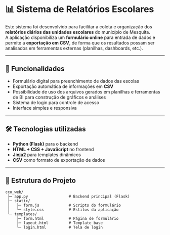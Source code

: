 # 📊 Sistema de Relatórios Escolares

Este sistema foi desenvolvido para facilitar a coleta e organização dos **relatórios diários das unidades escolares** do município de Mesquita.  
A aplicação disponibiliza um **formulário online** para entrada de dados e permite a **exportação em CSV**, de forma que os resultados possam ser analisados em ferramentas externas (planilhas, dashboards, etc.).

---

## 🚀 Funcionalidades

- Formulário digital para preenchimento de dados das escolas
- Exportação automática de informações em **CSV**
- Possibilidade de uso dos arquivos gerados em planilhas e ferramentas de BI para construção de gráficos e análises
- Sistema de login para controle de acesso
- Interface simples e responsiva

---

## 🛠 Tecnologias utilizadas

- **Python (Flask)** para o backend
- **HTML + CSS + JavaScript** no frontend
- **Jinja2** para templates dinâmicos
- **CSV** como formato de exportação de dados

---

## 📂 Estrutura do Projeto

```plaintext
cco_web/
 ├─ app.py                  # Backend principal (Flask)
 ├─ static/
 │   ├─ form.js             # Scripts do formulário
 │   └─ style.css           # Estilos da aplicação
 └─ templates/
     ├─ form.html           # Página de formulário
     ├─ layout.html         # Template base
     └─ login.html          # Tela de login
